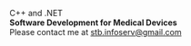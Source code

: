 C++ and .NET<br>
**Software Development for Medical Devices**<br>
Please contact me at stb.infoserv@gmail.com

<!---
Chocobo1983/Chocobo1983 is a ✨ special ✨ repository because its `README.md` (this file) appears on your GitHub profile.
You can click the Preview link to take a look at your changes.
--->
